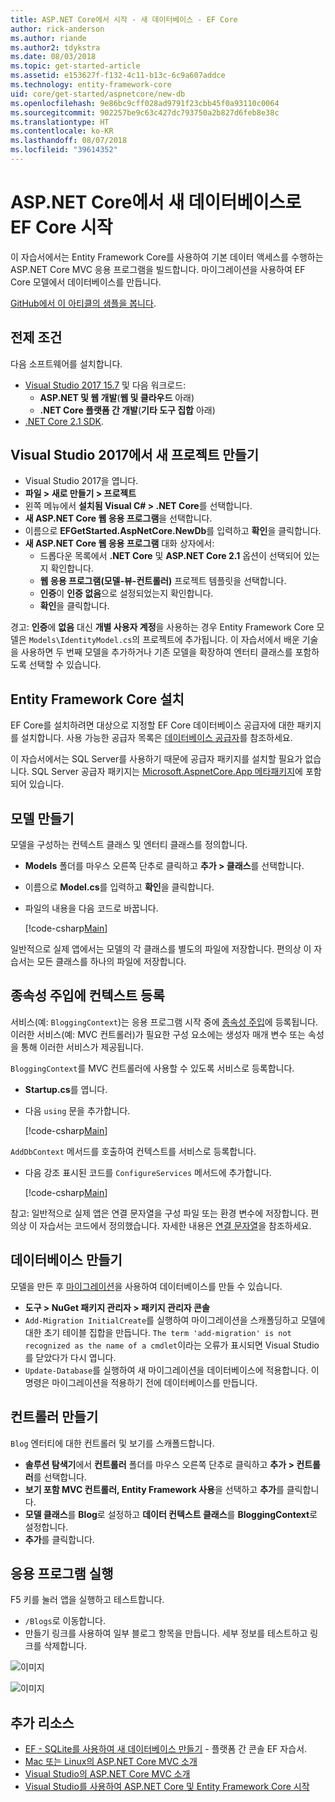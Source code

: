 ```yaml
---
title: ASP.NET Core에서 시작 - 새 데이터베이스 - EF Core
author: rick-anderson
ms.author: riande
ms.author2: tdykstra
ms.date: 08/03/2018
ms.topic: get-started-article
ms.assetid: e153627f-f132-4c11-b13c-6c9a607addce
ms.technology: entity-framework-core
uid: core/get-started/aspnetcore/new-db
ms.openlocfilehash: 9e86bc9cff028ad9791f23cbb45f0a93110c0064
ms.sourcegitcommit: 902257be9c63c427dc793750a2b827d6feb8e38c
ms.translationtype: HT
ms.contentlocale: ko-KR
ms.lasthandoff: 08/07/2018
ms.locfileid: "39614352"
---
```

# <a name="getting-started-with-ef-core-on-aspnet-core-with-a-new-database"></a>ASP.NET Core에서 새 데이터베이스로 EF Core 시작

이 자습서에서는 Entity Framework Core를 사용하여 기본 데이터 액세스를 수행하는 ASP.NET Core MVC 응용 프로그램을 빌드합니다. 마이그레이션을 사용하여 EF Core 모델에서 데이터베이스를 만듭니다.

[GitHub에서 이 아티클의 샘플을 봅니다](https://github.com/aspnet/EntityFramework.Docs/tree/master/samples/core/GetStarted/AspNetCore/EFGetStarted.AspNetCore.NewDb).

## <a name="prerequisites"></a>전제 조건

다음 소프트웨어를 설치합니다.

* [Visual Studio 2017 15.7](https://www.visualstudio.com/downloads/) 및 다음 워크로드:
  * **ASP.NET 및 웹 개발**(**웹 및 클라우드** 아래)
  * **.NET Core 플랫폼 간 개발**(**기타 도구 집합** 아래)
* [.NET Core 2.1 SDK](https://www.microsoft.com/net/download/core).

## <a name="create-a-new-project-in-visual-studio-2017"></a>Visual Studio 2017에서 새 프로젝트 만들기

* Visual Studio 2017을 엽니다.
* **파일 > 새로 만들기 > 프로젝트**
* 왼쪽 메뉴에서 **설치됨 Visual C# > .NET Core**를 선택합니다.
* **새 ASP.NET Core 웹 응용 프로그램**을 선택합니다.
* 이름으로 **EFGetStarted.AspNetCore.NewDb**를 입력하고 **확인**을 클릭합니다.
* **새 ASP.NET Core 웹 응용 프로그램** 대화 상자에서:
  * 드롭다운 목록에서 **.NET Core** 및 **ASP.NET Core 2.1** 옵션이 선택되어 있는지 확인합니다.
  * **웹 응용 프로그램(모델-뷰-컨트롤러)** 프로젝트 템플릿을 선택합니다.
  * **인증**이 **인증 없음**으로 설정되었는지 확인합니다.
  * **확인**을 클릭합니다.

경고: **인증**에 **없음** 대신 **개별 사용자 계정**을 사용하는 경우 Entity Framework Core 모델은 `Models\IdentityModel.cs`의 프로젝트에 추가됩니다. 이 자습서에서 배운 기술을 사용하면 두 번째 모델을 추가하거나 기존 모델을 확장하여 엔터티 클래스를 포함하도록 선택할 수 있습니다.

## <a name="install-entity-framework-core"></a>Entity Framework Core 설치

EF Core를 설치하려면 대상으로 지정할 EF Core 데이터베이스 공급자에 대한 패키지를 설치합니다. 사용 가능한 공급자 목록은 [데이터베이스 공급자](../../providers/index.md)를 참조하세요. 

이 자습서에서는 SQL Server를 사용하기 때문에 공급자 패키지를 설치할 필요가 없습니다. SQL Server 공급자 패키지는 [Microsoft.AspnetCore.App 메타패키지](https://docs.microsoft.com/en-us/aspnet/core/fundamentals/metapackage-app?view=aspnetcore-2.1)에 포함되어 있습니다.

## <a name="create-the-model"></a>모델 만들기

모델을 구성하는 컨텍스트 클래스 및 엔터티 클래스를 정의합니다.

* **Models** 폴더를 마우스 오른쪽 단추로 클릭하고 **추가 > 클래스**를 선택합니다.
* 이름으로 **Model.cs**를 입력하고 **확인**을 클릭합니다.
* 파일의 내용을 다음 코드로 바꿉니다.

  [!code-csharp[Main](../../../../samples/core/GetStarted/AspNetCore/EFGetStarted.AspNetCore.NewDb/Models/Model.cs)]

일반적으로 실제 앱에서는 모델의 각 클래스를 별도의 파일에 저장합니다. 편의상 이 자습서는 모든 클래스를 하나의 파일에 저장합니다.

## <a name="register-your-context-with-dependency-injection"></a>종속성 주입에 컨텍스트 등록

서비스(예: `BloggingContext`)는 응용 프로그램 시작 중에 [종속성 주입](http://docs.asp.net/en/latest/fundamentals/dependency-injection.html)에 등록됩니다. 이러한 서비스(예: MVC 컨트롤러)가 필요한 구성 요소에는 생성자 매개 변수 또는 속성을 통해 이러한 서비스가 제공됩니다.

`BloggingContext`를 MVC 컨트롤러에 사용할 수 있도록 서비스로 등록합니다.

* **Startup.cs**를 엽니다.
* 다음 `using` 문을 추가합니다.

  [!code-csharp[Main](../../../../samples/core/GetStarted/AspNetCore/EFGetStarted.AspNetCore.NewDb/Startup.cs#AddedUsings)]

`AddDbContext` 메서드를 호출하여 컨텍스트를 서비스로 등록합니다.

* 다음 강조 표시된 코드를 `ConfigureServices` 메서드에 추가합니다.

  [!code-csharp[Main](../../../../samples/core/GetStarted/AspNetCore/EFGetStarted.AspNetCore.NewDb/Startup.cs?name=ConfigureServices&highlight=13-14)]

참고: 일반적으로 실제 앱은 연결 문자열을 구성 파일 또는 환경 변수에 저장합니다. 편의상 이 자습서는 코드에서 정의했습니다. 자세한 내용은 [연결 문자열](../../miscellaneous/connection-strings.md)을 참조하세요.

## <a name="create-the-database"></a>데이터베이스 만들기

모델을 만든 후 [마이그레이션](https://docs.microsoft.com/aspnet/core/data/ef-mvc/migrations#introduction-to-migrations)을 사용하여 데이터베이스를 만들 수 있습니다.

* **도구 > NuGet 패키지 관리자 > 패키지 관리자 콘솔**
* `Add-Migration InitialCreate`를 실행하여 마이그레이션을 스캐폴딩하고 모델에 대한 초기 테이블 집합을 만듭니다. `The term 'add-migration' is not recognized as the name of a cmdlet`이라는 오류가 표시되면 Visual Studio를 닫았다가 다시 엽니다.
* `Update-Database`를 실행하여 새 마이그레이션을 데이터베이스에 적용합니다. 이 명령은 마이그레이션을 적용하기 전에 데이터베이스를 만듭니다.

## <a name="create-a-controller"></a>컨트롤러 만들기

`Blog` 엔터티에 대한 컨트롤러 및 보기를 스캐폴드합니다.

* **솔루션 탐색기**에서 **컨트롤러** 폴더를 마우스 오른쪽 단추로 클릭하고 **추가 > 컨트롤러**를 선택합니다.
* **보기 포함 MVC 컨트롤러, Entity Framework 사용**을 선택하고 **추가**를 클릭합니다.
* **모델 클래스**를 **Blog**로 설정하고 **데이터 컨텍스트 클래스**를 **BloggingContext**로 설정합니다.
* **추가**를 클릭합니다.


## <a name="run-the-application"></a>응용 프로그램 실행

F5 키를 눌러 앱을 실행하고 테스트합니다.

* `/Blogs`로 이동합니다.
* 만들기 링크를 사용하여 일부 블로그 항목을 만듭니다. 세부 정보를 테스트하고 링크를 삭제합니다.

![이미지](_static/create.png)

![이미지](_static/index-new-db.png)

## <a name="additional-resources"></a>추가 리소스

* [EF - SQLite를 사용하여 새 데이터베이스 만들기](xref:core/get-started/netcore/new-db-sqlite) - 플랫폼 간 콘솔 EF 자습서.
* [Mac 또는 Linux의 ASP.NET Core MVC 소개](https://docs.microsoft.com/aspnet/core/tutorials/first-mvc-app-xplat/index)
* [Visual Studio의 ASP.NET Core MVC 소개](https://docs.microsoft.com/aspnet/core/tutorials/first-mvc-app/index)
* [Visual Studio를 사용하여 ASP.NET Core 및 Entity Framework Core 시작](https://docs.microsoft.com/aspnet/core/data/ef-mvc/index)
